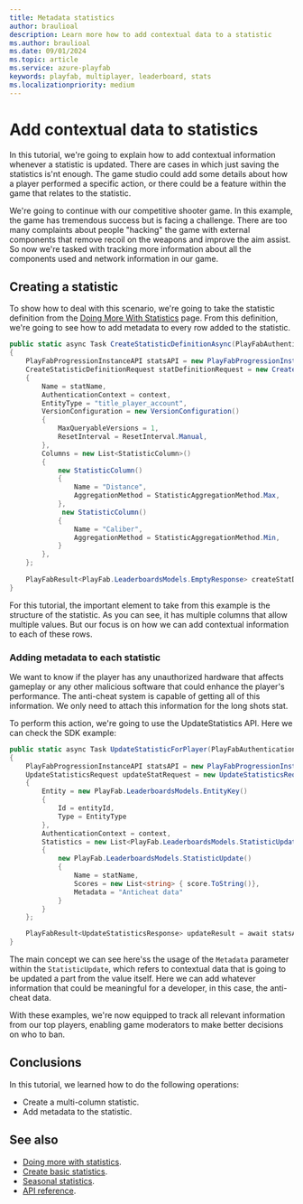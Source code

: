 ```yaml
---
title: Metadata statistics
author: braulioal
description: Learn more how to add contextual data to a statistic
ms.author: braulioal
ms.date: 09/01/2024
ms.topic: article
ms.service: azure-playfab
keywords: playfab, multiplayer, leaderboard, stats
ms.localizationpriority: medium
---
```


# Add contextual data to statistics

In this tutorial, we're going to explain how to add contextual information whenever a statistic is updated. There are cases in which just 
saving the statistics is'nt enough. The game studio could add some details about how a player performed a specific action, 
or there could be a feature within the game that relates to the statistic.

We're going to continue with our competitive shooter game. In this example, the game has tremendous success but is 
facing a challenge. There are too many complaints about people "hacking" the game with external 
components that remove recoil on the weapons and improve the aim assist. So now we're tasked with tracking more information about all 
the components used and network information in our game.

## Creating a statistic

To show how to deal with this scenario, we're going to take the statistic definition from the 
[Doing More With Statistics](doing-more-statistics.md) page. From this definition, we're going 
to see how to add metadata to every row added to the statistic.

``` C#
public static async Task CreateStatisticDefinitionAsync(PlayFabAuthenticationContext context, string statName)
{
    PlayFabProgressionInstanceAPI statsAPI = new PlayFabProgressionInstanceAPI(context);
    CreateStatisticDefinitionRequest statDefinitionRequest = new CreateStatisticDefinitionRequest()
    {
        Name = statName,
        AuthenticationContext = context,
        EntityType = "title_player_account",
        VersionConfiguration = new VersionConfiguration()
        {
            MaxQueryableVersions = 1,
            ResetInterval = ResetInterval.Manual,
        },
        Columns = new List<StatisticColumn>()
        {
            new StatisticColumn()
            {
                Name = "Distance",
                AggregationMethod = StatisticAggregationMethod.Max,
            },
             new StatisticColumn()
            {
                Name = "Caliber",
                AggregationMethod = StatisticAggregationMethod.Min,
            }
        },
    };
    
    PlayFabResult<PlayFab.LeaderboardsModels.EmptyResponse> createStatDefResult = await statsAPI.CreateStatisticDefinitionAsync(statDefinitionRequest);
}
```

For this tutorial, the important element to take from this example is the structure of the statistic. As you can see, 
it has multiple columns that allow multiple values. But our focus is on how we can add contextual 
information to each of these rows.


### Adding metadata to each statistic

We want to know if the player has any unauthorized hardware that affects gameplay or any other malicious software that could
enhance the player's performance. The anti-cheat system is capable of getting all of this information. We only need to attach 
this information for the long shots stat.

To perform this action, we're going to use the UpdateStatistics API. Here we can check the SDK example:

``` C#
public static async Task UpdateStatisticForPlayer(PlayFabAuthenticationContext context, string statName, string entityId, int score)
{
    PlayFabProgressionInstanceAPI statsAPI = new PlayFabProgressionInstanceAPI(context);
    UpdateStatisticsRequest updateStatRequest = new UpdateStatisticsRequest()
    {
        Entity = new PlayFab.LeaderboardsModels.EntityKey()
        {
            Id = entityId,
            Type = EntityType
        },
        AuthenticationContext = context,
        Statistics = new List<PlayFab.LeaderboardsModels.StatisticUpdate>() 
        {
            new PlayFab.LeaderboardsModels.StatisticUpdate() 
            {
                Name = statName,
                Scores = new List<string> { score.ToString()},
                Metadata = "Anticheat data"
            }
        }
    };

    PlayFabResult<UpdateStatisticsResponse> updateResult = await statsAPI.UpdateStatisticsAsync(updateStatRequest);
}
```

The main concept we can see here'ss the usage of the `Metadata` parameter within the `StatisticUpdate`, which refers
to contextual data that is going to be updated a part from the value itself. Here we can add whatever information that could be meaningful for a developer, 
in this case, the anti-cheat data.

With these examples, we're now equipped to track all relevant information from our top players, enabling game moderators 
to make better decisions on who to ban.

## Conclusions 

In this tutorial, we learned how to do the following operations: 
* Create a multi-column statistic.
* Add metadata to the statistic.

## See also
- [Doing more with statistics](doing-more-statistics.md).
- [Create basic statistics](create-basic-statistics.md).
- [Seasonal statistics](seasonal-statistics.md).
- [API reference](api-reference.md).
